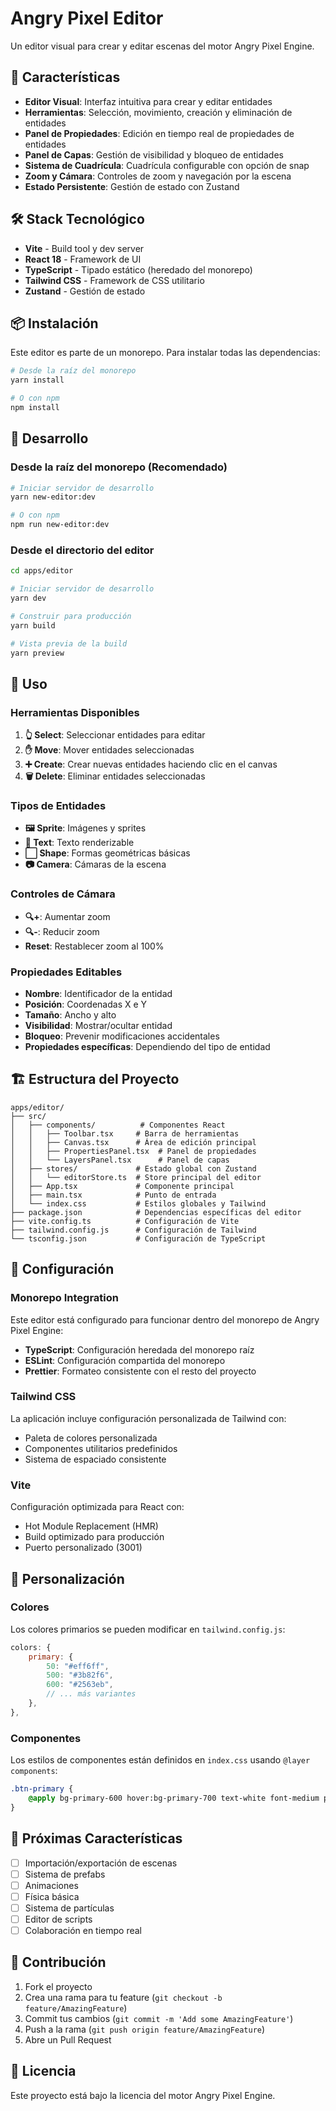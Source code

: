 # Angry Pixel Editor

Un editor visual para crear y editar escenas del motor Angry Pixel Engine.

## 🚀 Características

-   **Editor Visual**: Interfaz intuitiva para crear y editar entidades
-   **Herramientas**: Selección, movimiento, creación y eliminación de entidades
-   **Panel de Propiedades**: Edición en tiempo real de propiedades de entidades
-   **Panel de Capas**: Gestión de visibilidad y bloqueo de entidades
-   **Sistema de Cuadrícula**: Cuadrícula configurable con opción de snap
-   **Zoom y Cámara**: Controles de zoom y navegación por la escena
-   **Estado Persistente**: Gestión de estado con Zustand

## 🛠️ Stack Tecnológico

-   **Vite** - Build tool y dev server
-   **React 18** - Framework de UI
-   **TypeScript** - Tipado estático (heredado del monorepo)
-   **Tailwind CSS** - Framework de CSS utilitario
-   **Zustand** - Gestión de estado

## 📦 Instalación

Este editor es parte de un monorepo. Para instalar todas las dependencias:

```bash
# Desde la raíz del monorepo
yarn install

# O con npm
npm install
```

## 🚀 Desarrollo

### Desde la raíz del monorepo (Recomendado)

```bash
# Iniciar servidor de desarrollo
yarn new-editor:dev

# O con npm
npm run new-editor:dev
```

### Desde el directorio del editor

```bash
cd apps/editor

# Iniciar servidor de desarrollo
yarn dev

# Construir para producción
yarn build

# Vista previa de la build
yarn preview
```

## 🎯 Uso

### Herramientas Disponibles

1. **👆 Select**: Seleccionar entidades para editar
2. **✋ Move**: Mover entidades seleccionadas
3. **➕ Create**: Crear nuevas entidades haciendo clic en el canvas
4. **🗑️ Delete**: Eliminar entidades seleccionadas

### Tipos de Entidades

-   **🖼️ Sprite**: Imágenes y sprites
-   **📝 Text**: Texto renderizable
-   **⬜ Shape**: Formas geométricas básicas
-   **📷 Camera**: Cámaras de la escena

### Controles de Cámara

-   **🔍+**: Aumentar zoom
-   **🔍-**: Reducir zoom
-   **Reset**: Restablecer zoom al 100%

### Propiedades Editables

-   **Nombre**: Identificador de la entidad
-   **Posición**: Coordenadas X e Y
-   **Tamaño**: Ancho y alto
-   **Visibilidad**: Mostrar/ocultar entidad
-   **Bloqueo**: Prevenir modificaciones accidentales
-   **Propiedades específicas**: Dependiendo del tipo de entidad

## 🏗️ Estructura del Proyecto

```
apps/editor/
├── src/
│   ├── components/          # Componentes React
│   │   ├── Toolbar.tsx     # Barra de herramientas
│   │   ├── Canvas.tsx      # Área de edición principal
│   │   ├── PropertiesPanel.tsx  # Panel de propiedades
│   │   └── LayersPanel.tsx      # Panel de capas
│   ├── stores/             # Estado global con Zustand
│   │   └── editorStore.ts  # Store principal del editor
│   ├── App.tsx             # Componente principal
│   ├── main.tsx            # Punto de entrada
│   └── index.css           # Estilos globales y Tailwind
├── package.json            # Dependencias específicas del editor
├── vite.config.ts          # Configuración de Vite
├── tailwind.config.js      # Configuración de Tailwind
└── tsconfig.json           # Configuración de TypeScript
```

## 🔧 Configuración

### Monorepo Integration

Este editor está configurado para funcionar dentro del monorepo de Angry Pixel Engine:

-   **TypeScript**: Configuración heredada del monorepo raíz
-   **ESLint**: Configuración compartida del monorepo
-   **Prettier**: Formateo consistente con el resto del proyecto

### Tailwind CSS

La aplicación incluye configuración personalizada de Tailwind con:

-   Paleta de colores personalizada
-   Componentes utilitarios predefinidos
-   Sistema de espaciado consistente

### Vite

Configuración optimizada para React con:

-   Hot Module Replacement (HMR)
-   Build optimizado para producción
-   Puerto personalizado (3001)

## 🎨 Personalización

### Colores

Los colores primarios se pueden modificar en `tailwind.config.js`:

```javascript
colors: {
    primary: {
        50: "#eff6ff",
        500: "#3b82f6",
        600: "#2563eb",
        // ... más variantes
    },
},
```

### Componentes

Los estilos de componentes están definidos en `index.css` usando `@layer components`:

```css
.btn-primary {
    @apply bg-primary-600 hover:bg-primary-700 text-white font-medium py-2 px-4 rounded-lg;
}
```

## 🚧 Próximas Características

-   [ ] Importación/exportación de escenas
-   [ ] Sistema de prefabs
-   [ ] Animaciones
-   [ ] Física básica
-   [ ] Sistema de partículas
-   [ ] Editor de scripts
-   [ ] Colaboración en tiempo real

## 🤝 Contribución

1. Fork el proyecto
2. Crea una rama para tu feature (`git checkout -b feature/AmazingFeature`)
3. Commit tus cambios (`git commit -m 'Add some AmazingFeature'`)
4. Push a la rama (`git push origin feature/AmazingFeature`)
5. Abre un Pull Request

## 📄 Licencia

Este proyecto está bajo la licencia del motor Angry Pixel Engine.
